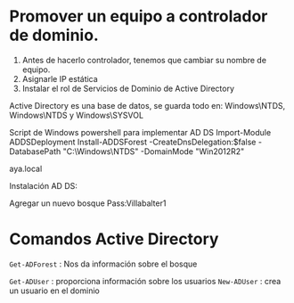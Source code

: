 # Promover un equipo a controlador de dominio.

1. Antes de hacerlo controlador, tenemos que cambiar su nombre de equipo.
2. Asignarle IP estática
3. Instalar el rol de Servicios de Dominio de Active Directory



Active Directory es una base de datos, se guarda todo en:
Windows\NTDS, Windows\NTDS y Windows\SYSVOL


Script de Windows powershell para implementar AD DS
Import-Module ADDSDeployment
Install-ADDSForest
-CreateDnsDelegation:$false
-DatabasePath "C:\Windows\NTDS"
-DomainMode "Win2012R2"


aya.local

Instalación AD DS:

Agregar un nuevo bosque
Pass:Villabalter1





# Comandos Active Directory

``Get-ADForest`` : Nos da información sobre el bosque

``Get-ADUser`` : proporciona información sobre los usuarios
``New-ADUser`` : crea un usuario en el dominio